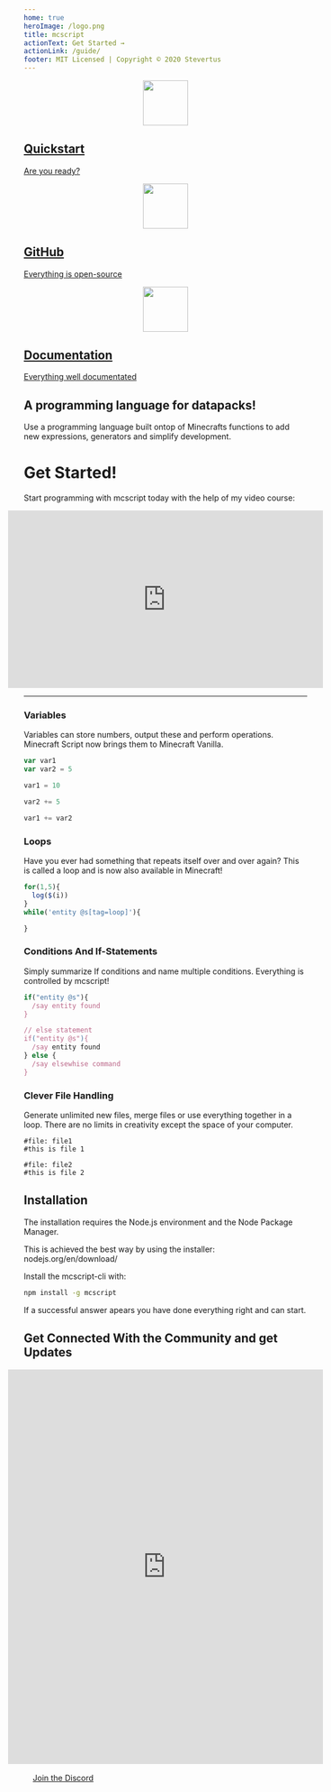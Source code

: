 ```yaml
---
home: true
heroImage: /logo.png
title: mcscript
actionText: Get Started →
actionLink: /guide/
footer: MIT Licensed | Copyright © 2020 Stevertus
---
```


<div class="features">
  <a class="feature" href="/guide">
  <img src="/rocket_icon.svg" style="width:80px;margin-left:calc(50% - 40px);" />
  <h2>Quickstart</h2>
  <p>Are you ready?</p>
</a>
  <!-- <a class="feature" href="https://stevertus.com/mcscript/code">
  <img src="/code_icon.svg" style="width:80px;margin-left:calc(50% - 40px);" />
  <h2>Online Editor</h2>
  <p>Start coding!</p>
</a> -->
  <a class="feature" href="https://github.com/Stevertus/mcscript">
  <img src="/gitHub_icon.svg" style="width:80px;margin-left:calc(50% - 40px);" />
  <h2>GitHub</h2>
  <p>Everything is open-source</p>
</a>
  <a class="feature" href="/syntax">
  <img src="/documentation_icon.svg" style="width:80px;margin-left:calc(50% - 40px);" />
  <h2>Documentation</h2>
  <p>Everything well documentated</p>
</a>
</div>
</div>

## A programming language for datapacks!
Use a programming language built ontop of Minecrafts functions to add new expressions, generators and simplify development.

# Get Started!

Start programming with mcscript today with the help of my video course:

<iframe width="560" height="315" style="margin: 0 calc(50% - 280px)" src="https://www.youtube-nocookie.com/embed/ShXr2-OD3lw" frameborder="0" allow="accelerometer; autoplay; encrypted-media; gyroscope; picture-in-picture" allowfullscreen></iframe>

----

### Variables
Variables can store numbers, output these and perform operations. Minecraft Script now brings them to Minecraft Vanilla.
```js
var var1
var var2 = 5

var1 = 10

var2 += 5

var1 += var2
```
### Loops
Have you ever had something that repeats itself over and over again? This is called a loop and is now also available in Minecraft!
```js
for(1,5){
  log($(i))
}
while('entity @s[tag=loop]'){

}
```

### Conditions And If-Statements
Simply summarize If conditions and name multiple conditions. Everything is controlled by mcscript!
```js
if("entity @s"){
  /say entity found
}

// else statement
if("entity @s"){
  /say entity found
} else {
  /say elsewhise command
}
```

### Clever File Handling
Generate unlimited new files, merge files or use everything together in a loop. There are no limits in creativity except the space of your computer.

```
#file: file1
#this is file 1

#file: file2
#this is file 2 
```

## Installation

The installation requires the Node.js environment and the Node Package Manager.

This is achieved the best way by using the installer: nodejs.org/en/download/

Install the mcscript-cli with: 
```bash
npm install -g mcscript
```

If a successful answer apears you have done everything right and can start.


## Get Connected With the Community and get Updates


<iframe style="margin: 0 calc(50% - 280px)" src="https://discordapp.com/widget?id=152120147782533120&theme=light" width="560" height="700" allowtransparency="true" frameborder="0"></iframe>

<div class="hero" style="padding:16px"><a class="nav-link action-button" href="https://discord.gg/WVDFXUv">Join the Discord</a></div>
